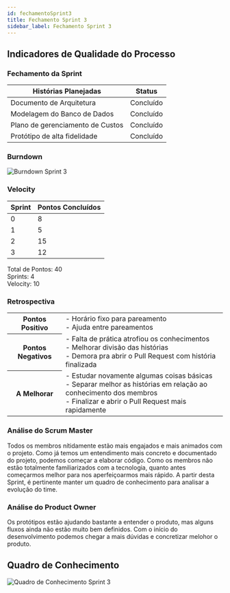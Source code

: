```yaml
---
id: fechamentoSprint3
title: Fechamento Sprint 3
sidebar_label: Fechamento Sprint 3
---
```


## Indicadores de Qualidade do Processo

### Fechamento da Sprint

| Histórias Planejadas | Status |
|----------------------|--------|
| Documento de Arquitetura | Concluído |
| Modelagem do Banco de Dados | Concluído |
| Plano de gerenciamento de Custos | Concluído |
| Protótipo de alta fidelidade | Concluído |

### Burndown

![Burndown Sprint 3](https://raw.githubusercontent.com/fga-eps-mds/2020.1-Conecta-Ensina-Wiki/master/website/static/img/sprints/burndown_sprint3.png)

### Velocity

| Sprint | Pontos Concluídos |
|--------|-------------------|
| 0 | 8 |
| 1 | 5 |
| 2 | 15 |
| 3 | 12 |

Total de Pontos: 40 <br>
Sprints: 4 <br>
Velocity: 10 <br>

### Retrospectiva

<table>
<tr>

<th> Pontos Positivo  </th>
<td>
- Horário fixo para pareamento <br>
- Ajuda entre pareamentos <br>
</td>
</tr>

<tr>
<th> Pontos Negativos </th>
<td>
- Falta de prática atrofiou os conhecimentos <br>
- Melhorar divisão das histórias <br>
- Demora pra abrir o Pull Request com história finalizada <br>
</td>
</tr>

<tr>
<th> A Melhorar </th>
<td>
- Estudar novamente algumas coisas básicas <br>
- Separar melhor as histórias em relação ao conhecimento dos membros <br>
- Finalizar e abrir o Pull Request mais rapidamente <br>
</td>
</tr>
</table>

### Análise do Scrum Master

Todos os membros nítidamente estão mais engajados e mais animados com o projeto. Como já temos um entendimento mais concreto e documentado do projeto, podemos começar a elaborar código. Como os membros não estão totalmente familiarizados com a tecnologia, quanto antes começarmos melhor para nos aperfeiçoarmos mais rápido. A partir desta Sprint, é pertinente manter um quadro de conhecimento para analisar a evolução do time.

### Análise do Product Owner

Os protótipos estão ajudando bastante a entender o produto, mas alguns fluxos ainda não estão muito bem definidos. Com o início do desenvolvimento podemos chegar a mais dúvidas e concretizar melohor o produto.

## Quadro de Conhecimento

![Quadro de Conhecimento Sprint 3](https://raw.githubusercontent.com/fga-eps-mds/2020.1-Conecta-Ensina-Wiki/master/website/static/img/sprints/quadro_de_conhecimento_sprint3.png)
